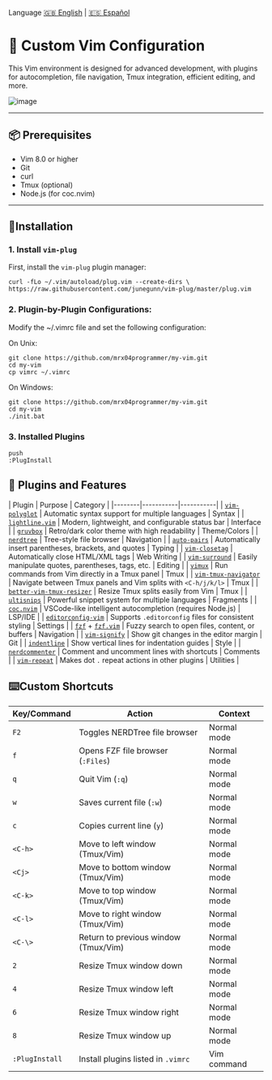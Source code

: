 Language [🇬🇧 English](https://github.com/mrx04programmer/my-vim/blob/main/README-EN.md) | [🇪🇸 Español](https://github.com/mrx04programmer/my-vim/blob/main/README.md)
# 🚀 Custom Vim Configuration

This Vim environment is designed for advanced development, with plugins for autocompletion, file navigation, Tmux integration, efficient editing, and more.


![image](https://github.com/user-attachments/assets/e0dc02d2-5036-4238-9045-43c87b664d0c)

---

## 📦 Prerequisites

- Vim 8.0 or higher
- Git
- curl
- Tmux (optional)
- Node.js (for coc.nvim)

---

## 🔧Installation

### 1. Install `vim-plug`

First, install the `vim-plug` plugin manager:

``` tap
curl -fLo ~/.vim/autoload/plug.vim --create-dirs \
https://raw.githubusercontent.com/junegunn/vim-plug/master/plug.vim
```
### 2. Plugin-by-Plugin Configurations:

Modify the ~/.vimrc file and set the following configuration:

On Unix:
``` vim
git clone https://github.com/mrx04programmer/my-vim.git
cd my-vim
cp vimrc ~/.vimrc
```
On Windows:
``` vim
git clone https://github.com/mrx04programmer/my-vim.git
cd my-vim
./init.bat
```
### 3. Installed Plugins
``` vim
push
:PlugInstall

```
## 🔌 Plugins and Features

| Plugin | Purpose | Category | |--------|-----------|-----------|
| [`vim-polyglot`](https://github.com/sheerun/vim-polyglot) | Automatic syntax support for multiple languages ​​| Syntax |
| [`lightline.vim`](https://github.com/itchyny/lightline.vim) | Modern, lightweight, and configurable status bar | Interface |
| [`gruvbox`](https://github.com/morhetz/gruvbox) | Retro/dark color theme with high readability | Theme/Colors |
| [`nerdtree`](https://github.com/preservim/nerdtree) | Tree-style file browser | Navigation |
| [`auto-pairs`](https://github.com/jiangmiao/auto-pairs) | Automatically insert parentheses, brackets, and quotes | Typing |
| [`vim-closetag`](https://github.com/alvan/vim-closetag) | Automatically close HTML/XML tags | Web Writing |
| [`vim-surround`](https://github.com/tpope/vim-surround) | Easily manipulate quotes, parentheses, tags, etc. | Editing |
| [`vimux`](https://github.com/benmills/vimux) | Run commands from Vim directly in a Tmux panel | Tmux |
| [`vim-tmux-navigator`](https://github.com/christoomey/vim-tmux-navigator) | Navigate between Tmux panels and Vim splits with `<C-h/j/k/l>` | Tmux |
| [`better-vim-tmux-resizer`](https://github.com/RyanMillerC/better-vim-tmux-resizer) | Resize Tmux splits easily from Vim | Tmux |
| [`ultisnips`](https://github.com/sirver/ultisnips) | Powerful snippet system for multiple languages ​​| Fragments |
| [`coc.nvim`](https://github.com/neoclide/coc.nvim) | VSCode-like intelligent autocompletion (requires Node.js) | LSP/IDE |
| [`editorconfig-vim`](https://github.com/editorconfig/editorconfig-vim) | Supports `.editorconfig` files for consistent styling | Settings |
| [`fzf`](https://github.com/junegunn/fzf) + [`fzf.vim`](https://github.com/junegunn/fzf.vim) | Fuzzy search to open files, content, or buffers | Navigation |
| [`vim-signify`](https://github.com/mhinz/vim-signify) | Show git changes in the editor margin | Git |
| [`indentline`](https://github.com/Yggdroot/indentLine) | Show vertical lines for indentation guides | Style |
| [`nerdcommenter`](https://github.com/preservim/nerdcommenter) | Comment and uncomment lines with shortcuts | Comments |
| [`vim-repeat`](https://github.com/tpope/vim-repeat) | Makes dot `.` repeat actions in other plugins | Utilities |

## ⌨️Custom Shortcuts

| Key/Command | Action | Context |
|---------------------|----------------------------------------------|------------------|
| `F2` | Toggles NERDTree file browser | Normal mode |
| `f` | Opens FZF file browser (`:Files`) | Normal mode |
| `q` | Quit Vim (`:q`) | Normal mode |
| `w` | Saves current file (`:w`) | Normal mode |
| `c` | Copies current line (`y`) | Normal mode |
| `<C-h>` | Move to left window (Tmux/Vim) | Normal mode |
| `<Cj>` | Move to bottom window (Tmux/Vim) | Normal mode |
| `<C-k>` | Move to top window (Tmux/Vim) | Normal mode |
| `<C-l>` | Move to right window (Tmux/Vim) | Normal mode |
| `<C-\>` | Return to previous window (Tmux/Vim) | Normal mode |
| `2` | Resize Tmux window down | Normal mode |
| `4` | Resize Tmux window left | Normal mode |
| `6` | Resize Tmux window right | Normal mode |
| `8` | Resize Tmux window up | Normal mode |
| `:PlugInstall` | Install plugins listed in `.vimrc` | Vim command
